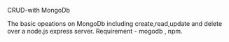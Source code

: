 CRUD-with MongoDb

The basic opeations on MongoDb including create,read,update and delete over a node.js express server.
Requirement - mogodb , npm. 
